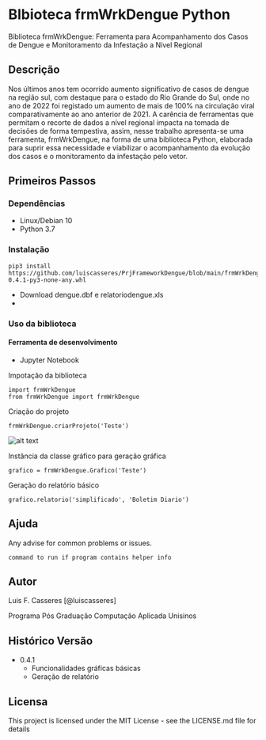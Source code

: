 # Blbioteca frmWrkDengue Python

Biblioteca frmWrkDengue: Ferramenta para Acompanhamento dos Casos de Dengue e Monitoramento da Infestação a Nível Regional

## Descrição

Nos últimos anos tem ocorrido aumento significativo de casos de dengue na região sul, com destaque para o estado do Rio Grande do Sul, onde no ano de 2022 foi registado um aumento de mais de 100% na circulação viral comparativamente ao ano anterior de 2021. A carência de ferramentas que permitam o recorte de dados a nível regional impacta na tomada de decisões de forma tempestiva, assim, nesse trabalho apresenta-se uma ferramenta, frmWrkDengue, na forma de uma biblioteca Python, elaborada para suprir essa necessidade e viabilizar o acompanhamento da evolução dos casos e o monitoramento da infestação pelo vetor.

## Primeiros Passos

### Dependências

* Linux/Debian 10
* Python 3.7

### Instalação

```
pip3 install https://github.com/luiscasseres/PrjFrameworkDengue/blob/main/frmWrkDengue-0.4.1-py3-none-any.whl
```

* Download dengue.dbf e relatoriodengue.xls
* 
### Uso da biblioteca

#### Ferramenta de desenvolvimento
* Jupyter Notebook

Impotação da biblioteca

```
import frmWrkDengue
from frmWrkDengue import frmWrkDengue
```

Criação do projeto 
```
frmWrkDengue.criarProjeto('Teste')
```

![alt text](https://github.com/luiscasseres/PrjFrameworkDengue/blob/main/estrutura-diretorio.png)

Instância da classe gráfico para geração gráfica
```
grafico = frmWrkDengue.Grafico('Teste')
```

Geração do relatório básico
```
grafico.relatorio('simplificado', 'Boletim Diario')
```

## Ajuda

Any advise for common problems or issues.
```
command to run if program contains helper info
```

## Autor

Luis F. Casseres
[@luiscasseres]

Programa Pós Graduação Computação Aplicada Unisinos

## Histórico Versão

* 0.4.1
    * Funcionalidades gráficas básicas
    * Geração de relatório


## Licensa

This project is licensed under the MIT License - see the LICENSE.md file for details


